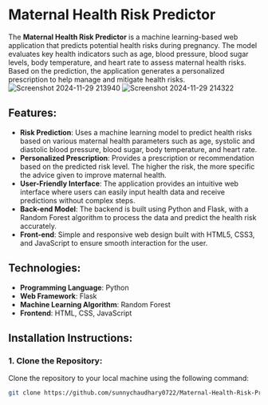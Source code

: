 # Maternal Health Risk Predictor

The **Maternal Health Risk Predictor** is a machine learning-based web application that predicts potential health risks during pregnancy. The model evaluates key health indicators such as age, blood pressure, blood sugar levels, body temperature, and heart rate to assess maternal health risks. Based on the prediction, the application generates a personalized prescription to help manage and mitigate health risks.
![Screenshot 2024-11-29 213940](https://github.com/user-attachments/assets/0353fff7-343d-4c93-8998-e1847e58be73)
![Screenshot 2024-11-29 214322](https://github.com/user-attachments/assets/6f631c82-6907-4dc8-b3d1-04ff8764119e)

## Features:
- **Risk Prediction**: Uses a machine learning model to predict health risks based on various maternal health parameters such as age, systolic and diastolic blood pressure, blood sugar, body temperature, and heart rate.
- **Personalized Prescription**: Provides a prescription or recommendation based on the predicted risk level. The higher the risk, the more specific the advice given to improve maternal health.
- **User-Friendly Interface**: The application provides an intuitive web interface where users can easily input health data and receive predictions without complex steps.
- **Back-end Model**: The backend is built using Python and Flask, with a Random Forest algorithm to process the data and predict the health risk accurately.
- **Front-end**: Simple and responsive web design built with HTML5, CSS3, and JavaScript to ensure smooth interaction for the user.

## Technologies:
- **Programming Language**: Python
- **Web Framework**: Flask
- **Machine Learning Algorithm**: Random Forest
- **Frontend**: HTML, CSS, JavaScript


## Installation Instructions:
### 1. Clone the Repository:
Clone the repository to your local machine using the following command:
```bash
git clone https://github.com/sunnychaudhary0722/Maternal-Health-Risk-Predictor.git
